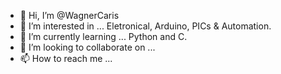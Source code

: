 - 👋 Hi, I’m @WagnerCaris
- 👀 I’m interested in ... Eletronical, Arduino, PICs & Automation.
- 🌱 I’m currently learning ... Python and C.
- 💞️ I’m looking to collaborate on ...
- 📫 How to reach me ...

<!---
WagnerCaris/WagnerCaris is a ✨ special ✨ repository because its `README.md` (this file) appears on your GitHub profile.
You can click the Preview link to take a look at your changes.
--->

